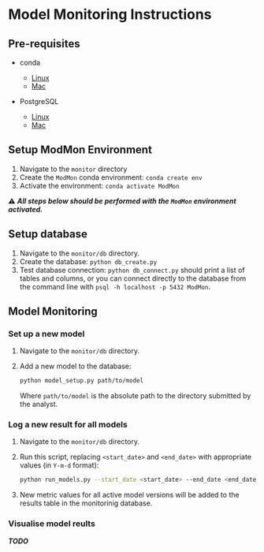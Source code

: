 # Model Monitoring Instructions

## Pre-requisites

* conda
  - [Linux](https://docs.conda.io/projects/conda/en/latest/user-guide/install/linux.html)
  - [Mac](https://docs.conda.io/projects/conda/en/latest/user-guide/install/macos.html)

* PostgreSQL
  - [Linux](https://www.postgresql.org/download/linux/)
  - [Mac](https://wiki.postgresql.org/wiki/Homebrew)

## Setup ModMon Environment

1. Navigate to the `monitor` directory
2. Create the `ModMon` conda environment: `conda create env`
3. Activate the environment: `conda activate ModMon`

⚠️ **_All steps below should be performed with the `ModMon` environment activated._**

## Setup database

1. Navigate to the `monitor/db` directory.
2. Create the database: `python db_create.py`
3. Test database connection: `python db_connect.py` should print a list of tables and columns, or you can connect directly to the database from the command line with `psql -h localhost -p 5432 ModMon`.

## Model Monitoring

### Set up a new model

1. Navigate to the `monitor/db` directory.

2. Add a new model to the database:
    ```bash
    python model_setup.py path/to/model
    ```
    Where `path/to/model` is the absolute path to the directory submitted by the analyst.

### Log a new result for all models

1. Navigate to the `monitor/db` directory.

2. Run this script, replacing `<start_date>` and `<end_date>` with appropriate values (in `Y-m-d` format):
   ```bash
   python run_models.py --start_date <start_date> --end_date <end_date>
   ```

3. New metric values for all active model versions will be added to the results table in the monitorinig database.

### Visualise model reults

**_TODO_**
